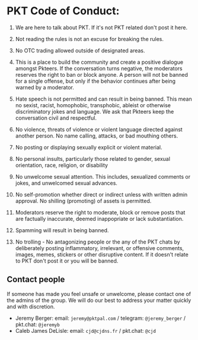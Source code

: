 # PKT Code of Conduct:

  1) We are here to talk about PKT. If it's not PKT related don't post it here.

  2) Not reading the rules is not an excuse for breaking the rules.

  3) No OTC trading allowed outside of designated areas.

  4) This is a place to build the community and create a positive dialogue amongst Pkteers. 
  If the conversation turns negative, the moderators reserves the right to ban or block anyone. A person will not be banned for a single 
  offense, but only if the behavior continues after being warned by a moderator. 

  5) Hate speech is not permitted and can result in being banned. This mean no sexist, racist, homophobic, transphobic, ableist or otherwise discriminatory jokes and language. We ask that Pkteers keep the conversation civil and respectful.

  6) No violence, threats of violence or violent language directed against another person.
  No name calling, attacks, or bad mouthing others.

  7) No posting or displaying sexually explicit or violent material.

  8) No personal insults, particularly those related to gender, sexual orientation, race, religion, or disability

  9) No unwelcome sexual attention. This includes, sexualized comments or jokes, and unwelcomed sexual advances.

  10) No self-promotion whether direct or indirect unless with written admin approval. No shilling (promoting) of assets is permitted.

  12) Moderators reserve the right to moderate, block or remove posts that are factually inaccurate, deemed inappopriate or lack substantiation.

  13) Spamming will result in being banned.

  14) No trolling - No antagonizing people or the any of the PKT chats by deliberately posting inflammatory, irrelevant, or offensive comments, images, memes, stickers or other disruptive content. If it doesn't relate to PKT don't post it or you will be banned.

## Contact people
If someone has made you feel unsafe or unwelcome, please contact one of the admins of the group.
We will do our best to address your matter quickly and with discretion.

* Jeremy Berger: email: `jeremy@pktpal.com` / telegram: `@jeremy_berger` / pkt.chat: `@jeremyb`
* Caleb James DeLisle: email: `cjd@cjdns.fr` / pkt.chat: `@cjd`
